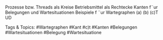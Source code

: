 Prozesse bzw. Threads als Kreise
Betriebsmittel als Rechtecke
Kanten f¨ur Belegungen und Wartesituationen
Beispiele f ¨ur Wartegraphen
(a) (b) (c)T UD

   Tags & Topics:
   #Wartegraphen
   #Kant
   #c)t
   #Kanten
   #Belegungen
   #Wartesituationen
   #Belegung
   #Wartesituatione
